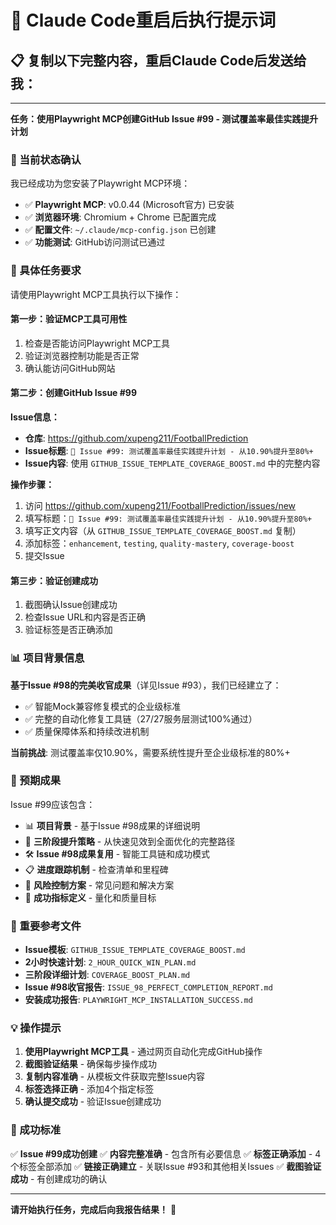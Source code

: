 # 🚀 Claude Code重启后执行提示词

## 📋 复制以下完整内容，重启Claude Code后发送给我：

---

**任务：使用Playwright MCP创建GitHub Issue #99 - 测试覆盖率最佳实践提升计划**

### 🎯 当前状态确认

我已经成功为您安装了Playwright MCP环境：
- ✅ **Playwright MCP**: v0.0.44 (Microsoft官方) 已安装
- ✅ **浏览器环境**: Chromium + Chrome 已配置完成
- ✅ **配置文件**: `~/.claude/mcp-config.json` 已创建
- ✅ **功能测试**: GitHub访问测试已通过

### 🎯 具体任务要求

请使用Playwright MCP工具执行以下操作：

#### **第一步：验证MCP工具可用性**
1. 检查是否能访问Playwright MCP工具
2. 验证浏览器控制功能是否正常
3. 确认能访问GitHub网站

#### **第二步：创建GitHub Issue #99**

**Issue信息：**
- **仓库**: https://github.com/xupeng211/FootballPrediction
- **Issue标题**: `🚀 Issue #99: 测试覆盖率最佳实践提升计划 - 从10.90%提升至80%+`
- **Issue内容**: 使用 `GITHUB_ISSUE_TEMPLATE_COVERAGE_BOOST.md` 中的完整内容

**操作步骤：**
1. 访问 https://github.com/xupeng211/FootballPrediction/issues/new
2. 填写标题：`🚀 Issue #99: 测试覆盖率最佳实践提升计划 - 从10.90%提升至80%+`
3. 填写正文内容（从 `GITHUB_ISSUE_TEMPLATE_COVERAGE_BOOST.md` 复制）
4. 添加标签：`enhancement`, `testing`, `quality-mastery`, `coverage-boost`
5. 提交Issue

#### **第三步：验证创建成功**
1. 截图确认Issue创建成功
2. 检查Issue URL和内容是否正确
3. 验证标签是否正确添加

### 📊 项目背景信息

**基于Issue #98的完美收官成果**（详见Issue #93），我们已经建立了：
- ✅ 智能Mock兼容修复模式的企业级标准
- ✅ 完整的自动化修复工具链（27/27服务层测试100%通过）
- ✅ 质量保障体系和持续改进机制

**当前挑战**: 测试覆盖率仅10.90%，需要系统性提升至企业级标准的80%+

### 🎯 预期成果

Issue #99应该包含：
- 📊 **项目背景** - 基于Issue #98成果的详细说明
- 🎯 **三阶段提升策略** - 从快速见效到全面优化的完整路径
- 🛠️ **Issue #98成果复用** - 智能工具链和成功模式
- 📋 **进度跟踪机制** - 检查清单和里程碑
- 🚨 **风险控制方案** - 常见问题和解决方案
- 🎊 **成功指标定义** - 量化和质量目标

### 🔧 重要参考文件

- **Issue模板**: `GITHUB_ISSUE_TEMPLATE_COVERAGE_BOOST.md`
- **2小时快速计划**: `2_HOUR_QUICK_WIN_PLAN.md`
- **三阶段详细计划**: `COVERAGE_BOOST_PLAN.md`
- **Issue #98收官报告**: `ISSUE_98_PERFECT_COMPLETION_REPORT.md`
- **安装成功报告**: `PLAYWRIGHT_MCP_INSTALLATION_SUCCESS.md`

### 💡 操作提示

1. **使用Playwright MCP工具** - 通过网页自动化完成GitHub操作
2. **截图验证结果** - 确保每步操作成功
3. **复制内容准确** - 从模板文件获取完整Issue内容
4. **标签选择正确** - 添加4个指定标签
5. **确认提交成功** - 验证Issue创建成功

### 🎊 成功标准

✅ **Issue #99成功创建**
✅ **内容完整准确** - 包含所有必要信息
✅ **标签正确添加** - 4个标签全部添加
✅ **链接正确建立** - 关联Issue #93和其他相关Issues
✅ **截图验证成功** - 有创建成功的确认

---

**请开始执行任务，完成后向我报告结果！** 🚀